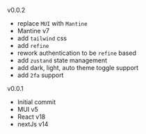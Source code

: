 v0.0.2
 - replace `MUI` with `Mantine`
 - Mantine v7
 - add `tailwind` css
 - add `refine`
 - rework authentication to be `refine` based
 - add `zustand` state management
 - add dark, light, auto theme toggle support
 - add `2fa` support

v0.0.1
- Initial commit
- MUI v5
- React v18
- nextJs v14
